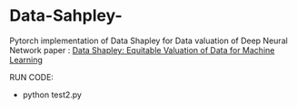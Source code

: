 # Data-Sahpley-
Pytorch implementation of Data Shapley for Data valuation of Deep Neural Network
paper : [Data Shapley: Equitable Valuation of Data for Machine Learning](https://arxiv.org/abs/1904.02868)

RUN CODE:

- python test2.py 

  
